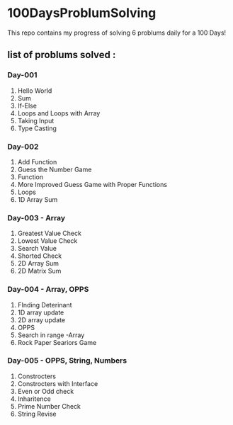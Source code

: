 # 100DaysProblumSolving
This repo contains my progress of solving 6 problums daily for a 100 Days!

## list of problums solved :

### Day-001
1. Hello World  
2. Sum  
3. If-Else  
4. Loops and Loops with Array  
5. Taking Input  
6. Type Casting  

### Day-002
1. Add Function  
2. Guess the Number Game  
3. Function  
4. More Improved Guess Game with Proper Functions  
5. Loops  
6. 1D Array Sum

### Day-003 - Array
1. Greatest Value Check  
2. Lowest Value Check  
3. Search Value  
4. Shorted Check  
5. 2D Array Sum  
6. 2D Matrix Sum

### Day-004 - Array, OPPS
1. FInding Deterinant   
2. 1D array update  
3. 2D array update  
4. OPPS  
5. Search in range -Array  
6. Rock Paper Seariors Game  

### Day-005 - OPPS, String, Numbers
1. Constrocters  
2. Constrocters with Interface  
3. Even or Odd check  
4. Inharitence
5. Prime Number Check
6. String Revise


